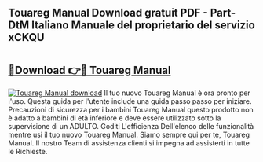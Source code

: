 ## Touareg Manual Download gratuit PDF - Part-DtM Italiano Manuale del proprietario del servizio xCKQU

# <h2><a href="http://df94jp5.blite.top/?on=Touareg+Manual">🔗Download 👉🔴 Touareg Manual</a></h2>

[![Touareg Manual download](https://i.imgur.com/lujVjoI.png)](http://df94jp5.blite.top/?on=Touareg+Manual)
Il tuo nuovo Touareg Manual è ora pronto per l'uso. Questa guida per l'utente include una guida passo passo per iniziare. Precauzioni di sicurezza per i bambini Touareg Manual questo prodotto non è adatto a bambini di età inferiore e deve essere utilizzato sotto la supervisione di un ADULTO. Goditi L'efficienza Dell'elenco delle funzionalità mentre usi il tuo nuovo Touareg Manual. Siamo sempre qui per te, Touareg Manual. Il nostro Team di assistenza clienti si impegna ad assisterti in tutte le Richieste.
